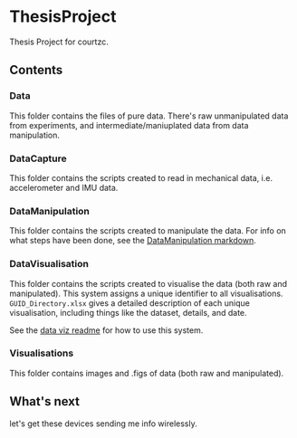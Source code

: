 ﻿# ThesisProject

Thesis Project for courtzc.

## Contents

### Data
This folder contains the files of pure data. There's raw unmanipulated data from experiments, and intermediate/maniuplated data from data manipulation.

### DataCapture
This folder contains the scripts created to read in mechanical data, i.e. accelerometer and IMU data.

### DataManipulation
This folder contains the scripts created to manipulate the data. For info on what steps have been done, see the [DataManipulation markdown](/DataManipulation/DataManipulation_README.md).

### DataVisualisation
This folder contains the scripts created to visualise the data (both raw and manipulated).  This system assigns a unique identifier to all visualisations. `GUID_Directory.xlsx` gives a detailed description of each unique visualisation, including things like the dataset, details, and date.

See the [data viz readme](/DataVisualisation/DataVisualisation_README.md) for how to use this system.

### Visualisations
This folder contains images and .figs of data (both raw and manipulated).




## What's next
let's get these devices sending me info wirelessly.

